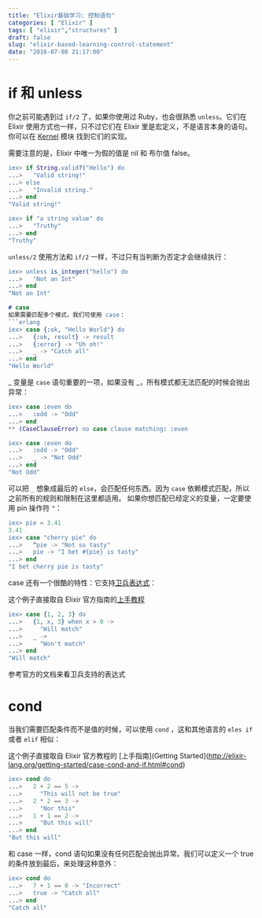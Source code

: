 ```yaml
---
title: "Elixir基础学习: 控制语句"
categories: [ "Elixir" ]
tags: [ "elixir","structures" ]
draft: false
slug: "elixir-based-learning-control-statement"
date: "2016-07-08 21:17:00"
---
```


# if 和 unless  

你之前可能遇到过 `if/2` 了，如果你使用过 Ruby，也会很熟悉 `unless`。它们在 Elixir 使用方式也一样，只不过它们在 Elixir 里是宏定义，不是语言本身的语句。你可以在 [Kernel](http://elixir-lang.org/docs/stable/elixir/#!Kernel.html) 模块 找到它们的实现。

需要注意的是，Elixir 中唯一为假的值是 nil 和 布尔值 false。
```erlang  
iex> if String.valid?("Hello") do  
...>   "Valid string!"  
...> else  
...>   "Invalid string."  
...> end  
"Valid string!"  

iex> if "a string value" do  
...>   "Truthy"  
...> end  
"Truthy"  
```


<!--more-->


`unless/2` 使用方法和 `if/2` 一样，不过只有当判断为否定才会继续执行：
```erlang  
iex> unless is_integer("hello") do  
...>   "Not an Int"  
...> end  
"Not an Int"  

# case  
如果需要匹配多个模式，我们可使用 case：
```erlang
iex> case {:ok, "Hello World"} do
...>   {:ok, result} -> result
...>   {:error} -> "Uh oh!"
...>   _ -> "Catch all"
...> end
"Hello World"
```
_ 变量是 `case` 语句重要的一项，如果没有 _，所有模式都无法匹配的时候会抛出异常：
```erlang
iex> case :even do
...>   :odd -> "Odd"
...> end
** (CaseClauseError) no case clause matching: :even

iex> case :even do
...>   :odd -> "Odd"
...>   _ -> "Not Odd"
...> end
"Not Odd"
```
可以把 `_` 想象成最后的 `else`，会匹配任何东西。因为 `case` 依赖模式匹配，所以之前所有的规则和限制在这里都适用。
如果你想匹配已经定义的变量，一定要使用 pin 操作符 `^`：
```erlang
iex> pie = 3.41
3.41
iex> case "cherry pie" do
...>   ^pie -> "Not so tasty"
...>   pie -> "I bet #{pie} is tasty"
...> end
"I bet cherry pie is tasty"
```
case 还有一个很酷的特性：它支持[卫兵表达式](http://elixir-lang.org/getting-started/case-cond-and-if.html#expressions-in-guard-clauses)：

这个例子直接取自 Elixir 官方指南的[上手教程](http://elixir-lang.org/getting-started/case-cond-and-if.html#case)
```erlang
iex> case {1, 2, 3} do
...>   {1, x, 3} when x > 0 ->
...>     "Will match"
...>   _ ->
...>     "Won't match"
...> end
"Will match"
```
参考官方的文档来看卫兵支持的表达式

# cond
当我们需要匹配条件而不是值的时候，可以使用 `cond` ，这和其他语言的 `eles if` 或者 `elif` 相似：

这个例子直接取自 Elixir 官方教程的 [上手指南](Getting Started](http://elixir-lang.org/getting-started/case-cond-and-if.html#cond)
```erlang
iex> cond do
...>   2 + 2 == 5 ->
...>     "This will not be true"
...>   2 * 2 == 3 ->
...>     "Nor this"
...>   1 + 1 == 2 ->
...>     "But this will"
...> end
"But this will"
```
和 case 一样，cond 语句如果没有任何匹配会抛出异常。我们可以定义一个 true 的条件放到最后，来处理这种意外：
```erlang
iex> cond do
...>   7 + 1 == 0 -> "Incorrect"
...>   true -> "Catch all"
...> end
"Catch all"
```